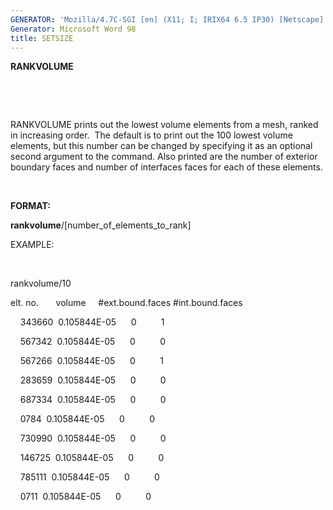 ```yaml
---
GENERATOR: 'Mozilla/4.7C-SGI [en] (X11; I; IRIX64 6.5 IP30) [Netscape]'
Generator: Microsoft Word 98
title: SETSIZE
---
```


 **RANKVOLUME**

  

  

  RANKVOLUME prints out the lowest volume elements from a mesh, ranked
  in increasing order.  The default is to print out the 100 lowest
  volume elements, but this number can be changed by specifying it as
  an optional second argument to the command. Also printed are the
  number of exterior boundary faces and number of interfaces faces for
  each of these elements.

 

**FORMAT:**

**rankvolume**/[number\_of\_elements\_to\_rank]

EXAMPLE:

 

rankvolume/10

elt. no.       volume     
#ext.bound.faces 
#int.bound.faces

    343660  0.105844E-05      0          1

    567342  0.105844E-05      0          0

    567266  0.105844E-05      0          1

    283659  0.105844E-05      0          0

    687334  0.105844E-05      0          0

    0784  0.105844E-05      0          0

    730990  0.105844E-05      0          0

    146725  0.105844E-05      0          0

    785111  0.105844E-05      0          0

    0711  0.105844E-05      0          0
